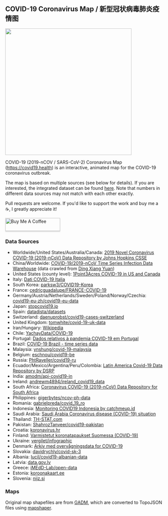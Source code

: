 ## COVID-19 Coronavirus Map / 新型冠状病毒肺炎疫情图

<img src="https://raw.githubusercontent.com/stevenliuyi/covid19/master/public/cover.png" width="400" />

COVID-19 (2019-nCOV / SARS-CoV-2) Coronavirus Map (https://covid19.health) is an interactive, animated map for the COVID-19 coronavirus outbreak.

The map is based on multiple sources (see below for details). If you are interested, the integrated dataset can be found [here](https://github.com/stevenliuyi/covid19/blob/master/public/data/all.json). Note that numbers in different data sources may not match with each other exactly.

Pull requests are welcome. If you'd like to support the work and buy me a ☕, I greatly appreciate it!

<a href="https://www.buymeacoffee.com/stevenliuyi" target="_blank"><img src="https://www.buymeacoffee.com/assets/img/custom_images/orange_img.png" alt="Buy Me A Coffee" style="height: 41px !important;width: 174px !important;box-shadow: 0px 3px 2px 0px rgba(190, 190, 190, 0.5) !important;-webkit-box-shadow: 0px 3px 2px 0px rgba(190, 190, 190, 0.5) !important;" ></a>

### Data Sources
- Worldwide/United States/Australia/Canada: [2019 Novel Coronavirus COVID-19 (2019-nCoV) Data Repository by Johns Hopkins CSSE](https://github.com/CSSEGISandData/COVID-19)
- China/Worldwide: [COVID-19/2019-nCoV Time Series Infection Data Warehouse](https://github.com/BlankerL/DXY-COVID-19-Data) (data crawled from [Ding Xiang Yuan](https://ncov.dxy.cn/ncovh5/view/pneumonia))
- United States (county level): [1Point3Acres COVID-19 in US and Canada](https://coronavirus.1point3acres.com/en)
- Italy: [Dati COVID-19 Italia](https://github.com/pcm-dpc/COVID-19)
- South Korea: [parksw3/COVID19-Korea](https://github.com/parksw3/COVID19-Korea)
- France: [cedricguadalupe/FRANCE-COVID-19](https://github.com/cedricguadalupe/FRANCE-COVID-19)
- Germany/Austria/Netherlands/Sweden/Poland/Norway/Czechia: [covid19-eu-zh/covid19-eu-data](https://github.com/covid19-eu-zh/covid19-eu-data)
- Japan: [stopcovid19.jp](https://www.stopcovid19.jp/)
- Spain: [datadista/datasets](https://github.com/datadista/datasets)
- Switzerland: [daenuprobst/covid19-cases-switzerland](https://github.com/daenuprobst/covid19-cases-switzerland)
- United Kingdom: [tomwhite/covid-19-uk-data](https://github.com/tomwhite/covid-19-uk-data)
- Iran/Hungary: [Wikipedia](https://en.wikipedia.org/wiki/Template:2019%E2%80%9320_coronavirus_pandemic_data)
- Chile: [YachayData/COVID-19](https://github.com/YachayData/COVID-19)
- Portugal: [Dados relativos à pandemia COVID-19 em Portugal](https://github.com/dssg-pt/covid19pt-data)
- Brazil: [COVID-19 Brazil - time series data](https://github.com/elhenrico/covid19-Brazil-timeseries)
- Malaysia: [ynshung/covid-19-malaysia](https://github.com/ynshung/covid-19-malaysia)
- Belgium: [eschnou/covid19-be](https://github.com/eschnou/covid19-be)
- Russia: [PhtRaveller/covid19-ru](https://github.com/PhtRaveller/covid19-ru)
- Ecuador/Mexico/Argentina/Peru/Colombia: [Latin America Covid-19 Data Repository by DSRP](https://github.com/DataScienceResearchPeru/covid-19_latinoamerica)
- India: [amodm/api-covid19-in](https://github.com/amodm/api-covid19-in)
- Ireland: [andrewm4894/ireland_covid19_data](https://github.com/andrewm4894/ireland_covid19_data)
- South Africa: [Coronavirus COVID-19 (2019-nCoV) Data Repository for South Africa](https://github.com/dsfsi/covid19za)
- Philippines: [gigerbytes/ncov-ph-data](https://github.com/gigerbytes/ncov-ph-data)
- Romania: [gabrielpreda/covid_19_ro](https://github.com/gabrielpreda/covid_19_ro)
- Indonesia: [Monitoring COVID19 Indonesia by catchmeup.id](https://docs.google.com/spreadsheets/d/1sgiz8x71QyIVJZQguYtG9n6xBEKdM4fXuDs_d8zKOmY/htmlview#)
- Saudi Arabia: [Saudi Arabia Coronavirus disease (COVID-19) situation](https://datasource.kapsarc.org/explore/dataset/saudi-arabia-coronavirus-disease-covid-19-situation/)
- Thailand: [TH-STAT.com](https://covid19.th-stat.com/)
- Pakistan: [ShahrozTanveer/covid19-pakistan](https://github.com/ShahrozTanveer/covid19-pakistan)
- Croatia: [koronavirus.hr](https://www.koronavirus.hr/)
- Finland: [Varmistetut koronatapaukset Suomessa (COVID-19)](https://thl.fi/fi/tilastot-ja-data/aineistot-ja-palvelut/avoin-data/varmistetut-koronatapaukset-suomessa-covid-19-)
- Ukraine: [vergilet/infographic](https://github.com/vergilet/infographic)
- Denmark: [Arkiv med overvågningsdata for COVID-19](https://www.ssi.dk/sygdomme-beredskab-og-forskning/sygdomsovervaagning/c/covid19-overvaagning/arkiv-med-overvaagningsdata-for-covid19)
- Slovakia: [davidrychly/covid-sk-3](https://apify.com/davidrychly/covid-sk-3)
- Albania: [lucil/covid19-albanian-data](https://github.com/lucil/covid19-albanian-data)
- Latvia: [data.gov.lv](https://data.gov.lv/dati/lv/dataset/covid-19-pa-adm-terit)
- Greece: [iMEdD-Lab/open-data](https://github.com/iMEdD-Lab/open-data)
- Estonia: [koroonakaart.ee](https://github.com/okestonia/koroonakaart)
- Slovenia: [nijz.si](https://www.nijz.si/sl/dnevno-spremljanje-okuzb-s-sars-cov-2-covid-19)

### Maps
Original map shapefiles are from [GADM](https://gadm.org/), which are converted to TopoJSON files using [mapshaper](https://github.com/mbloch/mapshaper).